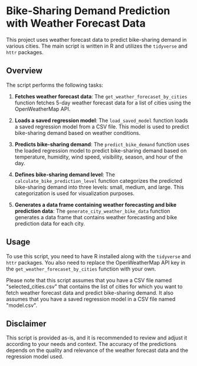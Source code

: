 # Bike-Sharing Demand Prediction with Weather Forecast Data

This project uses weather forecast data to predict bike-sharing demand in various cities. The main script is written in R and utilizes the `tidyverse` and `httr` packages.

## Overview

The script performs the following tasks:

1. **Fetches weather forecast data**: The `get_weather_forecaset_by_cities` function fetches 5-day weather forecast data for a list of cities using the OpenWeatherMap API.

2. **Loads a saved regression model**: The `load_saved_model` function loads a saved regression model from a CSV file. This model is used to predict bike-sharing demand based on weather conditions.

3. **Predicts bike-sharing demand**: The `predict_bike_demand` function uses the loaded regression model to predict bike-sharing demand based on temperature, humidity, wind speed, visibility, season, and hour of the day.

4. **Defines bike-sharing demand level**: The `calculate_bike_prediction_level` function categorizes the predicted bike-sharing demand into three levels: small, medium, and large. This categorization is used for visualization purposes.

5. **Generates a data frame containing weather forecasting and bike prediction data**: The `generate_city_weather_bike_data` function generates a data frame that contains weather forecasting and bike prediction data for each city.

## Usage

To use this script, you need to have R installed along with the `tidyverse` and `httr` packages. You also need to replace the OpenWeatherMap API key in the `get_weather_forecaset_by_cities` function with your own.

Please note that this script assumes that you have a CSV file named "selected_cities.csv" that contains the list of cities for which you want to fetch weather forecast data and predict bike-sharing demand. It also assumes that you have a saved regression model in a CSV file named "model.csv".

## Disclaimer

This script is provided as-is, and it is recommended to review and adjust it according to your needs and context. The accuracy of the predictions depends on the quality and relevance of the weather forecast data and the regression model used.
